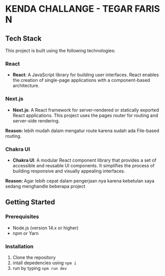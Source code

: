 # KENDA CHALLANGE - TEGAR FARIS N

## Tech Stack

This project is built using the following technologies:

### React

- **React**: A JavaScript library for building user interfaces. React enables the creation of single-page applications with a component-based architecture.

### Next.js

- **Next.js**: A React framework for server-rendered or statically exported React applications. This project uses the pages router for routing and server-side rendering.

<strong>Reason: </strong> lebih mudah dalam mengatur route karena sudah ada File-based routing.

### Chakra UI

- **Chakra UI**: A modular React component library that provides a set of accessible and reusable UI components. It simplifies the process of building responsive and visually appealing interfaces.

<strong>Reason: </strong> Agar lebih cepat dalam pengerjaan nya karena kebetulan saya sedang menghandle beberapa project

## Getting Started

### Prerequisites

- Node.js (version 14.x or higher)
- npm or Yarn

### Installation

1. Clone the repository
2. intall depedencies using `npm i`
3. run by typing `npm run dev`
